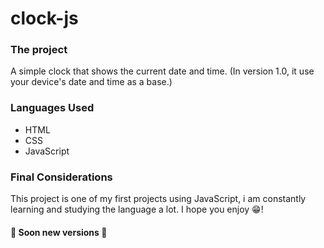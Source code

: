 # clock-js

### The project

A simple clock that shows the current date and time.
(In version 1.0, it use your device's date and time as a base.)

### Languages Used

- HTML
- CSS
- JavaScript

### Final Considerations

This project is one of my first projects using JavaScript,
i am constantly learning and studying the language a lot.
I hope you enjoy 😁!

#### 🚧 Soon new versions 🚧

